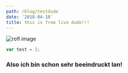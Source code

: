 ```yaml
---
path: /blog/testdude
date: '2018-04-18'
title: this is from live dude!!!
---
```

![rofl image](assets/lantern-253065_640.jpg)

```javascript
var test = 2;
```

### Also ich bin schon sehr beeindruckt lan!
